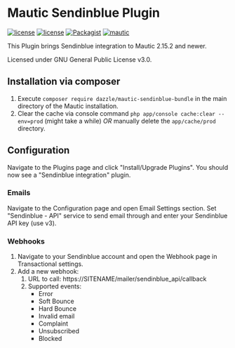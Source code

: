 # Mautic Sendinblue Plugin

[![license](https://img.shields.io/circleci/project/github/KonstantinCodes/mautic-recaptcha.svg)](https://circleci.com/gh/KonstantinCodes/mautic-recaptcha/tree/master) [![license](https://img.shields.io/packagist/v/koco/mautic-recaptcha-bundle.svg)](https://packagist.org/packages/koco/mautic-recaptcha-bundle) 
[![Packagist](https://img.shields.io/packagist/l/koco/mautic-recaptcha-bundle.svg)](LICENSE) [![mautic](https://img.shields.io/badge/mautic-%3E%3D%202.15.2-blue.svg)](https://www.mautic.org/mixin/recaptcha/)

This Plugin brings Sendinblue integration to Mautic 2.15.2 and newer.

Licensed under GNU General Public License v3.0.

## Installation via composer
1. Execute `composer require dazzle/mautic-sendinblue-bundle` in the main directory of the Mautic installation.
2. Clear the cache via console command `php app/console cache:clear --env=prod` (might take a while) *OR* manually delete the `app/cache/prod` directory.

## Configuration
Navigate to the Plugins page and click "Install/Upgrade Plugins". You should now see a "Sendinblue integration" plugin.

### Emails
Navigate to the Configuration page and open Email Settings section. Set "Sendinblue - API" service to send email through and enter your Sendinblue API key (use v3).

### Webhooks
1. Navigate to your Sendinblue account and open the Webhook page in Transactional settings.
2. Add a new webhook:
    1. URL to call: https://SITENAME/mailer/sendinblue_api/callback
    2. Supported events:
        * Error
        * Soft Bounce
        * Hard Bounce
        * Invalid email
        * Complaint
        * Unsubscribed
        * Blocked
